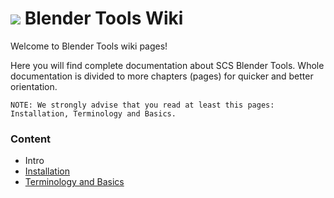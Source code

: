 # ![](https://github.com/SCSSoftware/BlenderTools/blob/master/addon/io_scs_tools/ui/icons/.icon_scs_bt_logo.png?raw=true) Blender Tools Wiki
Welcome to Blender Tools wiki pages!

Here you will find complete documentation about SCS Blender Tools. Whole documentation is divided to more chapters (pages) for quicker and better orientation.

`NOTE: We strongly advise that you read at least this pages: Installation, Terminology and Basics.`

### Content

* Intro
 * [Installation](https://github.com/SCSSoftware/BlenderTools/wiki/Installation)
 * [Terminology and Basics](https://github.com/SCSSoftware/BlenderTools/wiki/Terminology-and-Basics)